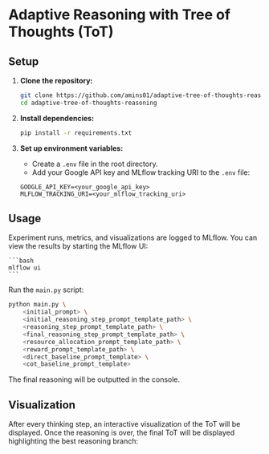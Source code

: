 # Adaptive Reasoning with Tree of Thoughts (ToT)

## Setup

1. **Clone the repository:**

    ```bash
    git clone https://github.com/amins01/adaptive-tree-of-thoughts-reasoning.git
    cd adaptive-tree-of-thoughts-reasoning
    ```

2. **Install dependencies:**

    ```bash
    pip install -r requirements.txt
    ```

3. **Set up environment variables:**

    -   Create a `.env` file in the root directory.
    -   Add your Google API key and MLflow tracking URI to the `.env` file:

    ```
    GOOGLE_API_KEY=<your_google_api_key>
    MLFLOW_TRACKING_URI=<your_mlflow_tracking_uri>
    ```

## Usage

 Experiment runs, metrics, and visualizations are logged to MLflow. You can view the results by starting the MLflow UI:

    ```bash
    mlflow ui
    ```

Run the `main.py` script:

```bash
python main.py \
    <initial_prompt> \
    <initial_reasoning_step_prompt_template_path> \
    <reasoning_step_prompt_template_path> \
    <final_reasoning_step_prompt_template_path> \
    <resource_allocation_prompt_template_path> \
    <reward_prompt_template_path> \
    <direct_baseline_prompt_template> \
    <cot_baseline_prompt_template>
```

The final reasoning will be outputted in the console.

## Visualization

After every thinking step, an interactive visualization of the ToT will be displayed. Once the reasoning is over, the final ToT will be displayed highlighting the best reasoning branch:

